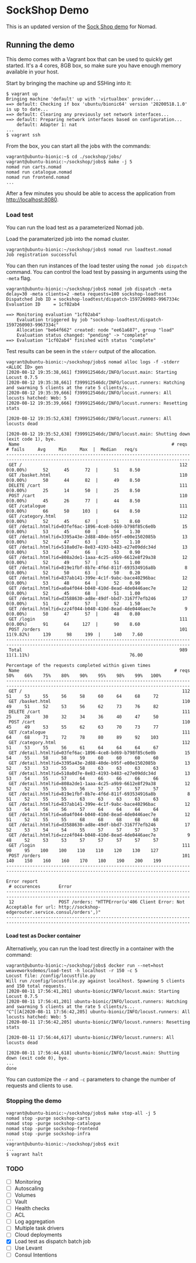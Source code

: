 # SockShop Demo

This is an updated version of the [Sock Shop demo](https://microservices-demo.github.io/)
for Nomad.

## Running the demo

This demo comes with a Vagrant box that can be used to quickly get started.
It's a 4 cores, 8GB box, so make sure you have enough memory available in your
host.

Start by bringing the machine up and SSHing into it:

```shellsession
$ vagrant up
Bringing machine 'default' up with 'virtualbox' provider...
==> default: Checking if box 'ubuntu/bionic64' version '20200518.1.0' is up to date...
==> default: Clearing any previously set network interfaces...
==> default: Preparing network interfaces based on configuration...
    default: Adapter 1: nat
...
$ vagrant ssh
```

From the box, you can start all the jobs with the commands:

```shellsession
vagrant@ubuntu-bionic:~$ cd ./sockshop/jobs/
vagrant@ubuntu-bionic:~/sockshop/jobs$ make -j 5
nomad run carts.nomad
nomad run catalogue.nomad
nomad run frontend.nomad
...
```

After a few minutes you should be able to access the application from
[http://localhost:8080](http://localhost:8080).

### Load test

You can run the load test as a parameterized Nomad job.

Load the paramaterized job into the nomad cluster.

```shellsession
vagrant@ubuntu-bionic:~/sockshop/jobs$ nomad run loadtest.nomad
Job registration successful
```

You can then run instances of the load tester using the `nomad job dispatch`
command. You can control the load test by passing in arguments using the
`-meta` flag.

```shellsession
vagrant@ubuntu-bionic:~/sockshop/jobs$ nomad job dispatch -meta delay=30 -meta clients=2 -meta requests=100 sockshop-loadtest
Dispatched Job ID = sockshop-loadtest/dispatch-1597260903-9967334c
Evaluation ID     = 1cf02ab4

==> Monitoring evaluation "1cf02ab4"
    Evaluation triggered by job "sockshop-loadtest/dispatch-1597260903-9967334c"
    Allocation "be64f662" created: node "ee61a687", group "load"
    Evaluation status changed: "pending" -> "complete"
==> Evaluation "1cf02ab4" finished with status "complete"
```

Test results can be seen in the `stderr` output of the allocation.

```shellsession
vagrant@ubuntu-bionic:~/sockshop/jobs$ nomad alloc logs -f -stderr <ALLOC ID> gen
[2020-08-12 19:35:38,661] f399912546dc/INFO/locust.main: Starting Locust 0.7.5
[2020-08-12 19:35:38,661] f399912546dc/INFO/locust.runners: Hatching and swarming 5 clients at the rate 5 clients/s...
[2020-08-12 19:35:39,666] f399912546dc/INFO/locust.runners: All locusts hatched: Web: 5
[2020-08-12 19:35:39,666] f399912546dc/INFO/locust.runners: Resetting stats

[2020-08-12 19:35:52,638] f399912546dc/INFO/locust.runners: All locusts dead

[2020-08-12 19:35:52,638] f399912546dc/INFO/locust.main: Shutting down (exit code 1), bye.
 Name                                                          # reqs      # fails     Avg     Min     Max  |  Median   req/s
--------------------------------------------------------------------------------------------------------------------------------------------
 GET /                                                            112     0(0.00%)      52      45      72  |      51    8.50
 GET /basket.html                                                 110     0(0.00%)      50      44      82  |      49    8.50
 DELETE /cart                                                     111     0(0.00%)      25      14      50  |      25    8.50
 POST /cart                                                       110     0(0.00%)      45      26      77  |      44    8.50
 GET /catalogue                                                   111     0(0.00%)      66      50     103  |      64    8.50
 GET /category.html                                               112     0(0.00%)      52      45      67  |      51    8.60
 GET /detail.html?id=03fef6ac-1896-4ce8-bd69-b798f85c6e0b          15     0(0.00%)      53      45      60  |      54    1.30
 GET /detail.html?id=3395a43e-2d88-40de-b95f-e00e1502085b          13     0(0.00%)      52      47      63  |      52    1.10
 GET /detail.html?id=510a0d7e-8e83-4193-b483-e27e09ddc34d          13     0(0.00%)      53      47      66  |      53    0.90
 GET /detail.html?id=808a2de1-1aaa-4c25-a9b9-6612e8f29a38          12     0(0.00%)      52      49      57  |      51    1.00
 GET /detail.html?id=819e1fbf-8b7e-4f6d-811f-693534916a8b           8     0(0.00%)      52      50      63  |      50    0.20
 GET /detail.html?id=837ab141-399e-4c1f-9abc-bace40296bac          12     0(0.00%)      53      48      64  |      52    0.90
 GET /detail.html?id=a0a4f044-b040-410d-8ead-4de0446aec7e          12     0(0.00%)      52      45      68  |      51    1.00
 GET /detail.html?id=d3588630-ad8e-49df-bbd7-3167f7efb246          17     0(0.00%)      51      47      57  |      52    1.50
 GET /detail.html?id=zzz4f044-b040-410d-8ead-4de0446aec7e           9     0(0.00%)      50      47      57  |      48    0.80
 GET /login                                                       111     0(0.00%)      91      64     127  |      90    8.60
 POST /orders                                                     101    11(9.82%)     139      98     199  |     140    7.60
--------------------------------------------------------------------------------------------------------------------------------------------
 Total                                                            989    11(1.11%)                                      76.00

Percentage of the requests completed within given times
 Name                                                           # reqs    50%    66%    75%    80%    90%    95%    98%    99%   100%
--------------------------------------------------------------------------------------------------------------------------------------------
 GET /                                                             112     51     53     55     56     58     60     64     68     72
 GET /basket.html                                                  110     49     51     52     53     56     62     73     76     82
 DELETE /cart                                                      111     25     28     30     32     34     36     40     47     50
 POST /cart                                                        110     45     49     53     55     62     63     70     73     77
 GET /catalogue                                                    111     64     68     71     72     78     80     89     92    103
 GET /category.html                                                112     51     53     55     56     61     64     64     64     67
 GET /detail.html?id=03fef6ac-1896-4ce8-bd69-b798f85c6e0b           15     54     55     58     58     59     60     60     60     60
 GET /detail.html?id=3395a43e-2d88-40de-b95f-e00e1502085b           13     52     53     53     55     58     63     63     63     63
 GET /detail.html?id=510a0d7e-8e83-4193-b483-e27e09ddc34d           13     53     54     55     57     64     66     66     66     66
 GET /detail.html?id=808a2de1-1aaa-4c25-a9b9-6612e8f29a38           12     52     52     55     55     56     57     57     57     57
 GET /detail.html?id=819e1fbf-8b7e-4f6d-811f-693534916a8b            8     51     52     55     55     63     63     63     63     63
 GET /detail.html?id=837ab141-399e-4c1f-9abc-bace40296bac           12     53     54     56     56     57     64     64     64     64
 GET /detail.html?id=a0a4f044-b040-410d-8ead-4de0446aec7e           12     51     52     55     55     68     68     68     68     68
 GET /detail.html?id=d3588630-ad8e-49df-bbd7-3167f7efb246           17     52     53     54     54     55     57     57     57     57
 GET /detail.html?id=zzz4f044-b040-410d-8ead-4de0446aec7e            9     48     52     53     53     57     57     57     57     57
 GET /login                                                        111     90     95    100    100    110    110    120    130    127
 POST /orders                                                      101    140    150    160    160    170    180    190    200    199
--------------------------------------------------------------------------------------------------------------------------------------------

Error report
 # occurences       Error
--------------------------------------------------------------------------------------------------------------------------------------------
 12                 POST /orders: "HTTPError(u'406 Client Error: Not Acceptable for url: http://sockshop-edgerouter.service.consul/orders',)"
--------------------------------------------------------------------------------------------------------------------------------------------
```

#### Load test as Docker container

Alternatively, you can run the load test directly in a container with the
command:

```shellsession
vagrant@ubuntu-bionic:~/sockshop/jobs$ docker run --net=host weaveworksdemos/load-test -h localhost -r 150 -c 5
Locust file: /config/locustfile.py
Will run /config/locustfile.py against localhost. Spawning 5 clients and 150 total requests.
[2020-08-11 17:56:41,201] ubuntu-bionic/INFO/locust.main: Starting Locust 0.7.5
[2020-08-11 17:56:41,201] ubuntu-bionic/INFO/locust.runners: Hatching and swarming 5 clients at the rate 5 clients/s...
^C^[[A[2020-08-11 17:56:42,205] ubuntu-bionic/INFO/locust.runners: All locusts hatched: Web: 5
[2020-08-11 17:56:42,205] ubuntu-bionic/INFO/locust.runners: Resetting stats

[2020-08-11 17:56:44,617] ubuntu-bionic/INFO/locust.runners: All locusts dead

[2020-08-11 17:56:44,618] ubuntu-bionic/INFO/locust.main: Shutting down (exit code 0), bye.
...
done
```

You can customize the `-r` and `-c` parameters to change the number of
requests and clients to use.

### Stopping the demo

```shellsession
vagrant@ubuntu-bionic:~/sockshop/jobs$ make stop-all -j 5
nomad stop -purge sockshop-carts
nomad stop -purge sockshop-catalogue
nomad stop -purge sockshop-frontend
nomad stop -purge sockshop-infra
...
vagrant@ubuntu-bionic:~/sockshop/jobs$ exit
...
$ vagrant halt
```

### TODO

* [ ] Monitoring
* [ ] Autoscaling
* [ ] Volumes
* [ ] Vault
* [ ] Health checks
* [ ] ACL
* [ ] Log aggregation
* [ ] Multiple task drivers
* [ ] Cloud deployments
* [x] Load test as dispatch batch job
* [ ] Use Levant
* [ ] Consul Intentions

